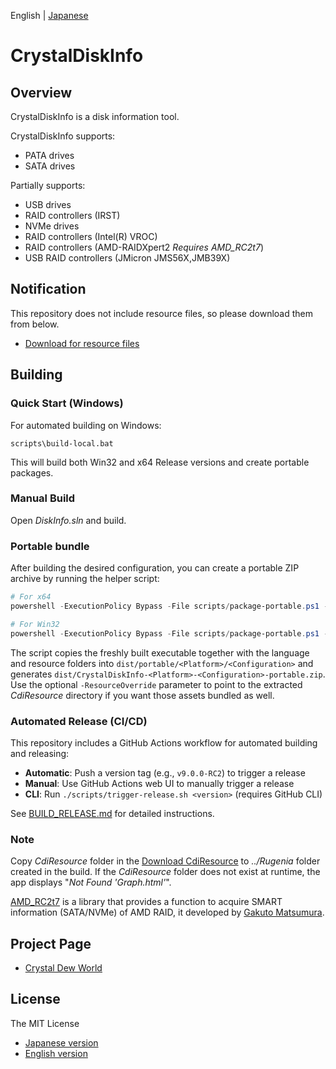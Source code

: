 English | [Japanese](./README.ja.md)

# CrystalDiskInfo

## Overview
CrystalDiskInfo is a disk information tool.

CrystalDiskInfo supports:
- PATA drives
- SATA drives

Partially supports:
- USB drives
- RAID controllers (IRST)
- NVMe drives
- RAID controllers (Intel(R) VROC)
- RAID controllers (AMD-RAIDXpert2 *Requires AMD_RC2t7*)
- USB RAID controllers (JMicron JMS56X,JMB39X)

## Notification
This repository does not include resource files, so please download them from below.
- [Download for resource files](https://crystalmark.info/redirect.php?product=CrystalDiskInfo)

## Building

### Quick Start (Windows)

For automated building on Windows:
```batch
scripts\build-local.bat
```

This will build both Win32 and x64 Release versions and create portable packages.

### Manual Build

Open *DiskInfo.sln* and build.

### Portable bundle

After building the desired configuration, you can create a portable ZIP archive by running the helper script:

```powershell
# For x64
powershell -ExecutionPolicy Bypass -File scripts/package-portable.ps1 -Configuration Release -Platform x64

# For Win32
powershell -ExecutionPolicy Bypass -File scripts/package-portable.ps1 -Configuration Release -Platform Win32
```

The script copies the freshly built executable together with the language and resource folders into `dist/portable/<Platform>/<Configuration>` and generates `dist/CrystalDiskInfo-<Platform>-<Configuration>-portable.zip`. Use the optional `-ResourceOverride` parameter to point to the extracted *CdiResource* directory if you want those assets bundled as well.

### Automated Release (CI/CD)

This repository includes a GitHub Actions workflow for automated building and releasing:

- **Automatic**: Push a version tag (e.g., `v9.0.0-RC2`) to trigger a release
- **Manual**: Use GitHub Actions web UI to manually trigger a release
- **CLI**: Run `./scripts/trigger-release.sh <version>` (requires GitHub CLI)

See [BUILD_RELEASE.md](BUILD_RELEASE.md) for detailed instructions.

### Note
Copy *CdiResource* folder in the [Download CdiResource](https://crystalmark.info/redirect.php?product=CrystalDiskInfo) to *../Rugenia* folder created in the build. If the *CdiResource* folder does not exist at runtime, the app displays "*Not Found 'Graph.html'*".

[AMD_RC2t7](https://thilmera.com/project/AMD_RC2t7/) is a library that provides a function to acquire SMART information (SATA/NVMe) of AMD RAID, it developed by [Gakuto Matsumura](https://twitter.com/thilmera7).

## Project Page
- [Crystal Dew World](https://crystalmark.info/)

## License
The MIT License
- [Japanese version](https://crystalmark.info/ja/software/crystaldiskinfo/crystaldiskinfo-license/)
- [English version](https://crystalmark.info/en/software/crystaldiskinfo/crystaldiskinfo-license/)

